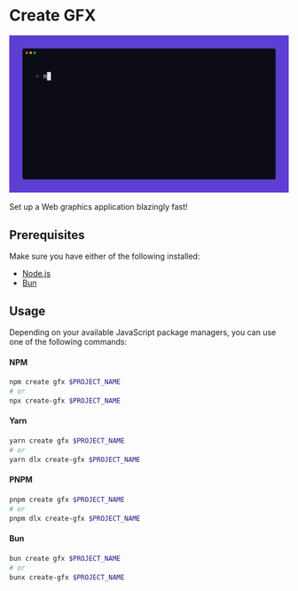 # Create GFX

<img src=".github/demo.gif"></img>

Set up a Web graphics application blazingly fast!


## Prerequisites
Make sure you have either of the following installed:
- [Node.js](https://nodejs.org/en/learn/getting-started/how-to-install-nodejs)
- [Bun](https://bun.sh/)


## Usage
Depending on your available JavaScript package managers, you can use one of the following commands:
#### NPM
```bash
npm create gfx $PROJECT_NAME
# or
npx create-gfx $PROJECT_NAME
```
#### Yarn
```bash
yarn create gfx $PROJECT_NAME
# or
yarn dlx create-gfx $PROJECT_NAME
```
#### PNPM
```bash
pnpm create gfx $PROJECT_NAME
# or
pnpm dlx create-gfx $PROJECT_NAME
```
#### Bun
```bash
bun create gfx $PROJECT_NAME
# or
bunx create-gfx $PROJECT_NAME
```